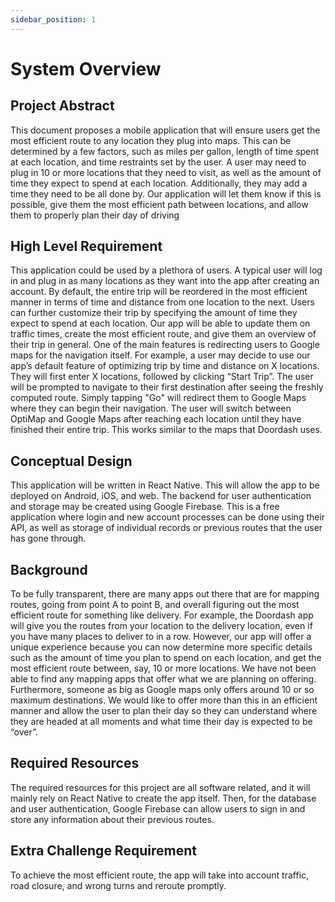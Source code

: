 ```yaml
---
sidebar_position: 1
---
```


# System Overview

## Project Abstract

This document proposes a mobile application that will ensure users get the most efficient route to any location they plug into maps. This can be determined by a few factors, such as miles per gallon, length of time spent at each location, and time restraints set by the user. A user may need to plug in 10 or more locations that they need to visit, as well as the amount of time they expect to spend at each location. Additionally, they may add a time they need to be all done by. Our application will let them know if this is possible, give them the most efficient path between locations, and allow them to properly plan their day of driving

## High Level Requirement

This application could be used by a plethora of users. A typical user will log in and plug in as many locations as they want into the app after creating an account. By default, the entire trip will be reordered in the most efficient manner in terms of time and distance from one location to the next. Users can further customize their trip by specifying the amount of time they expect to spend at each location. Our app will be able to update them on traffic times, create the most efficient route, and give them an overview of their trip in general. One of the main features is redirecting users to Google maps for the navigation itself. For example, a user may decide to use our app’s default feature of optimizing trip by time and distance on X locations. They will first enter X locations, followed by clicking “Start Trip”. The user will be prompted to navigate to their first destination after seeing the freshly computed route. Simply tapping "Go" will redirect them to Google Maps where they can begin their navigation. The user will switch between OptiMap and Google Maps after reaching each location until they have finished their entire trip. This works similar to the maps that Doordash uses.

## Conceptual Design

This application will be written in React Native. This will allow the app to be deployed on Android, iOS, and web. The backend for user authentication and storage may be created using Google Firebase. This is a free application where login and new account processes can be done using their API, as well as storage of individual records or previous routes that the user has gone through.

## Background

To be fully transparent, there are many apps out there that are for mapping routes, going from point A to point B, and overall figuring out the most efficient route for something like delivery. For example, the Doordash app will give you the routes from your location to the delivery location, even if you have many places to deliver to in a row. However, our app will offer a unique experience because you can now determine more specific details such as the amount of time you plan to spend on each location, and get the most efficient route between, say, 10 or more locations. We have not been able to find any mapping apps that offer what we are planning on offering. Furthermore, someone as big as Google maps only offers around 10 or so maximum destinations. We would like to offer more than this in an efficient manner and allow the user to plan their day so they can understand where they are headed at all moments and what time their day is expected to be “over”.

## Required Resources

The required resources for this project are all software related, and it will mainly rely on React Native to create the app itself. Then, for the database and user authentication, Google Firebase can allow users to sign in and store any information about their previous routes.

## Extra Challenge Requirement

To achieve the most efficient route, the app will take into account traffic, road closure, and wrong turns and reroute promptly.

